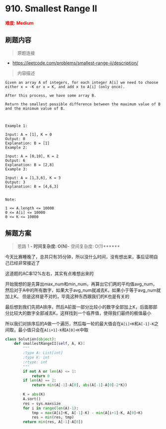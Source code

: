 # 910. Smallest Range II

**<font color=red>难度: Medium</font>**

## 刷题内容

> 原题连接

* https://leetcode.com/problems/smallest-range-ii/description/

> 内容描述

```
Given an array A of integers, for each integer A[i] we need to choose either x = -K or x = K, and add x to A[i] (only once).

After this process, we have some array B.

Return the smallest possible difference between the maximum value of B and the minimum value of B.

 

Example 1:

Input: A = [1], K = 0
Output: 0
Explanation: B = [1]
Example 2:

Input: A = [0,10], K = 2
Output: 6
Explanation: B = [2,8]
Example 3:

Input: A = [1,3,6], K = 3
Output: 3
Explanation: B = [4,6,3]
 

Note:

1 <= A.length <= 10000
0 <= A[i] <= 10000
0 <= K <= 10000
```

## 解题方案

> 思路 1
******- 时间复杂度: O(N)******- 空间复杂度: O(1)******


今天比赛睡晚了，总共只有35分钟，所以没什么时间，没有想出来，事后证明自己已经非常接近了

这道题的AC率12%左右，其实有点难想出来的

开始我想的是先算出max_num和min_num，再算出它们两的平均值avg_num，然后对于A中的所有数字，如果大于avg_num就减去K，如果小于等于avg_num就加上K。
但是这样是不对的，毕竟这种东西跟我们的K也是有关的

最后想到我们先把A排序，然后A前面一部分比较小的数字全部加上K，后面那部分比较大的数字全部减去K，这样找到一个临界值，使得我们最终的极值最小

所以我们对排序后的A做一个遍历，然后每一轮的最大值会在```A[i]+K```和```A[-1]-K```之间取，最小值只会在```A[i+1]-K```和```A[0]+K```中取

```python
class Solution(object):
    def smallestRangeII(self, A, K):
        """
        :type A: List[int]
        :type K: int
        :rtype: int
        """
        if not A or len(A) <= 1:
            return 0
        if len(A) == 2:
            return min(A[-1]-A[0], abs(A[-1]-A[0]-2*K))
        
        K = abs(K)
        A.sort()
        res = sys.maxsize
        for i in range(len(A)-1):
            tmp = max(A[i]+K, A[-1]-K) - min(A[i+1]-K, A[0]+K)
            res = min(res, tmp)
        return min(res, A[-1]-A[0])
```
